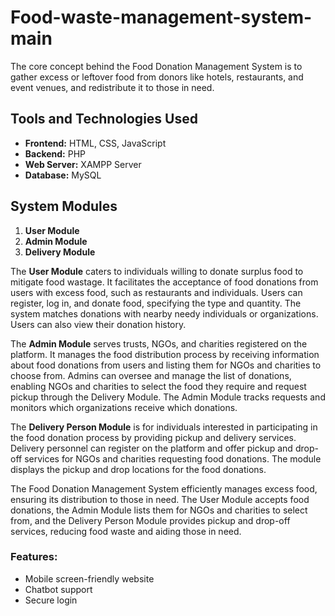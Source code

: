 # Food-waste-management-system-main


The core concept behind the Food Donation Management System is to gather excess or leftover food from donors like hotels, restaurants, and event venues, and redistribute it to those in need.

## Tools and Technologies Used
- **Frontend:** HTML, CSS, JavaScript
- **Backend:** PHP
- **Web Server:** XAMPP Server
- **Database:** MySQL

## System Modules
1. **User Module**
2. **Admin Module**
3. **Delivery Module**

The **User Module** caters to individuals willing to donate surplus food to mitigate food wastage. It facilitates the acceptance of food donations from users with excess food, such as restaurants and individuals. Users can register, log in, and donate food, specifying the type and quantity. The system matches donations with nearby needy individuals or organizations. Users can also view their donation history.

The **Admin Module** serves trusts, NGOs, and charities registered on the platform. It manages the food distribution process by receiving information about food donations from users and listing them for NGOs and charities to choose from. Admins can oversee and manage the list of donations, enabling NGOs and charities to select the food they require and request pickup through the Delivery Module. The Admin Module tracks requests and monitors which organizations receive which donations.

The **Delivery Person Module** is for individuals interested in participating in the food donation process by providing pickup and delivery services. Delivery personnel can register on the platform and offer pickup and drop-off services for NGOs and charities requesting food donations. The module displays the pickup and drop locations for the food donations.

The Food Donation Management System efficiently manages excess food, ensuring its distribution to those in need. The User Module accepts food donations, the Admin Module lists them for NGOs and charities to select from, and the Delivery Person Module provides pickup and drop-off services, reducing food waste and aiding those in need.

### Features:
- Mobile screen-friendly website
- Chatbot support
- Secure login




